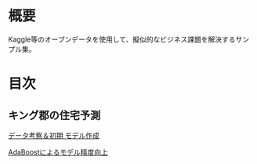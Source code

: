 # 概要
Kaggle等のオープンデータを使用して、擬似的なビジネス課題を解決するサンプル集。

# 目次
## キング郡の住宅予測
[データ考察＆初期 モデル作成](http://nbviewer.jupyter.org/github/snufkin92/data_science_sample_work/blob/master/w_01/modeling_process_vol1.ipynb)

[AdaBoostによるモデル精度向上](http://nbviewer.jupyter.org/github/snufkin92/data_science_sample_work/blob/master/w_01/modeling_process_vol2.ipynb)

